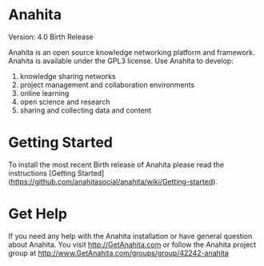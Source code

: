 Anahita
================
Version: 4.0 Birth Release

Anahita is an open source knowledge networking platform and framework. Anahita is available under the GPL3 license. Use Anahita to develop:

1. knowledge sharing networks
2. project management and collaboration environments
3. online learning
4. open science and research
5. sharing and collecting data and content

Getting Started
================
To install the most recent Birth release of Anahita please read the instructions [Getting Started] (https://github.com/anahitasocial/anahita/wiki/Getting-started).

Get Help
=========
If you need any help with the Anahita installation or have general question about Anahita. 
You visit http://GetAnahita.com or follow the Anahita project group at http://www.GetAnahita.com/groups/group/42242-anahita
